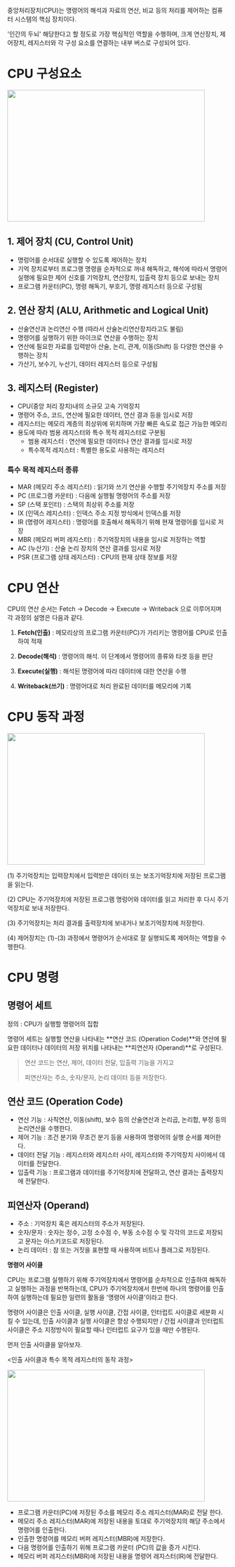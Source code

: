 중앙처리장치(CPU)는 명령어의 해석과 자료의 연산, 비교 등의 처리를 제어하는 컴퓨터 시스템의 핵심 장치이다.

'인간의 두뇌' 해당한다고 할 정도로 가장 핵심적인 역할을 수행하며, 크게 연산장치, 제어장치, 레지스터와 각 구성 요소를 연결하는 내부 버스로 구성되어 있다.

# CPU 구성요소

<img src="https://user-images.githubusercontent.com/101039161/211259306-501078cf-b64a-4d54-8965-9590bb598b51.png" width="450px" height="300px"></img>

## 1. 제어 장치 (CU, Control Unit)

- 명렁어를 순서대로 실행할 수 있도록 제어하는 장치
- 기억 장치로부터 프로그랭 명령을 순차적으로 꺼내 해독하고, 해석에 따라서 명령어 실행에 필요한 제어 신호를 기억장치, 연산장치, 입출력 장치 등으로 보내는 장치
- 프로그램 카운터(PC), 명령 해독기, 부호기, 명령 레지스터 등으로 구성됨

## 2. 연산 장치 (ALU, Arithmetic and Logical Unit)

- 산술연산과 논리연산 수행 (따라서 산술논리연산장치라고도 불림)
- 명령어를 실행하기 위한 마이크로 연산을 수행하는 장치
- 연산에 필요한 자료를 입력받아 산술, 논리, 관계, 이동(Shift) 등 다양한 연산을 수행하는 장치
- 가산기, 보수기, 누산기, 데이터 레지스터 등으로 구성됨

## 3. 레지스터 (Register)

- CPU(중앙 처리 장치)내의 소규모 고속 기억장치
- 명령어 주소, 코드, 연산에 필요한 데이터, 연산 결과 등을 임시로 저장
- 레지스터는 메모리 계층의 최상위에 위치하며 가장 빠른 속도로 접근 가능한 메모리
- 용도에 따라 범용 레지스터와 특수 목적 레지스터로 구분됨
  - 범용 레지스터 : 연산에 필요한 데이터나 연산 결과를 임시로 저장
  - 특수목적 레지스터 : 특별한 용도로 사용하는 레지스터

### **특수 목적 레지스터 종류**

- MAR (메모리 주소 레지스터) : 읽기와 쓰기 연산을 수행할 주기억장치 주소를 저장
- PC (프로그램 카운터) : 다음에 실행될 명령어의 주소를 저장
- SP (스택 포인터) : 스택의 최상위 주소를 저장
- IX (인덱스 레지스터) : 인덱스 주소 지정 방식에서 인덱스를 저장
- IR (명령어 레지스터) : 명령어를 호출해서 해독하기 위해 현재 명령어를 임시로 저장
- MBR (메모리 버퍼 레지스터) : 주기억장치의 내용을 임시로 저장하는 역할
- AC (누산기) : 산술 논리 장치의 연산 결과를 임시로 저장
- PSR (프로그램 상태 레지스터) : CPU의 현재 상태 정보를 저장


# CPU 연산 

CPU의 연산 순서는 Fetch -> Decode -> Execute -> Writeback 으로 이루어지며 각 과정의 설명은 다음과 같다.


1. **Fetch(인출)** : 메모리상의 프로그램 카운터(PC)가 가리키는 명령어를 CPU로 인출하여 적재

2. **Decode(해석)** : 명령어의 해석. 이 단계에서 명령어의 종류와 타겟 등을 판단

3. **Execute(실행)** : 해석된 명령어에 따라 데이터에 대한 연산을 수행

4. **Writeback(쓰기)** : 명령어대로 처리 완료된 데이터를 메모리에 기록

# CPU 동작 과정

<img src="https://user-images.githubusercontent.com/101039161/211699532-665cdbf7-a98c-45b6-8ea7-2777a77487ca.png" width="450px" height="300px"></img>

(1) 주기억장치는 입력장치에서 입력받은 데이터 또는 보조기억장치에 저장된 프로그램을 읽는다.

(2) CPU는 주기억장치에 저장된 프로그램 명렁어와 데이터를 읽고 처리한 후 다시 주기억장치로 보내 저장한다.

(3) 주기억장치는 처리 결과를 출력장치에 보내거나 보조기억장치에 저장한다.

(4) 제어장치는 (1)-(3) 과정에서 명령어가 순서대로 잘 실행되도록 제어하는 역할을 수행한다.

# CPU 명령
 
## 명령어 세트

정의 : CPU가 실행할 명령어의 집합

명령어 세트는 실행할 연산을 나타내는 **연산 코드 (Operation Code)**와 연산에 필요한 데이터나 데이터의 저장 위치를 나타내는 **피연산자 (Operand)**로 구성된다.

> 연산 코드는 연산, 제어, 데이터 전달, 입출력 기능을 가지고
> 
> 피연산자는 주소, 숫자/문자, 논리 데이터 등을 저장한다.

## **연산 코드 (Operation Code)**

- 연산 기능 : 사칙연산, 이동(shift), 보수 등의 산술연산과 논리곱, 논리합, 부정 등의 논리연산을 수행한다.
- 제어 기능 : 조건 분기와 무조건 분기 등을 사용하여 명령어의 실행 순서를 제어한다.
- 데이터 전달 기능 : 레지스터와 레지스터 사이, 레지스터와 주기억장치 사이에서 데이터를 전달한다.
- 입출력 기능 : 프로그램과 데이터를 주기억장치에 전달하고, 연산 결과는 출력장치에 전달한다.
 

## 피연산자 (Operand)

- 주소 : 기억장치 혹은 레지스터의 주소가 저장된다.
- 숫자/문자 : 숫자는 정수, 고정 소수점 수, 부동 소수점 수 및 각각의 코드로 저장되고 문자는 아스키코드로 저장된다.
- 논리 데이터 : 참 또는 거짓을 표현할 때 사용하며 비트나 플래그로 저장된다.

**명령어 사이클**

CPU는 프로그램 실행하기 위해 주기억장치에서 명령어를 순차적으로 인출하여 해독하고 실행하는 과정을 반복하는데, CPU가 주기억장치에서 한번에 하나의 명령어를 인출하여 실행하는데 필요한 일련의 활동을 '명령어 사이클'이라고 한다.


명령어 사이클은 인출 사이클, 실행 사이클, 간접 사이클, 인터럽트 사이클로 세분화 시킬 수 있는데, 인출 사이클과 실행 사이클은 항상 수행되지만 / 간접 사이클과 인터럽트 사이클은 주소 지정방식이 필요할 때나 인터럽트 요구가 있을 때만 수행된다.

먼저 인출 사이클을 알아보자.

<인출 사이클과 특수 목적 레지스터의 동작 과정>

<img src="https://user-images.githubusercontent.com/101039161/212530554-705e5368-1e9c-4a61-90ca-b119e65c5322.png" width="450px" height="300px"></img>

- 프로그램 카운터(PC)에 저장된 주소를 메모리 주소 레지스터(MAR)로 전달 한다.
- 메모리 주소 레지스터(MAR)에 저장된 내용을 토대로 주기억장치의 해당 주소에서 명령어를 인출한다.
- 인출한 명령어를 메모리 버퍼 레지스터(MBR)에 저장한다.
- 다음 명령어를 인출하기 위해 프로그램 카운터 (PC)의 값을 증가 시킨다.
- 메모리 버퍼 레지스터(MBR)에 저장된 내용을 명령어 레지스터(IR)에 전달한다.


